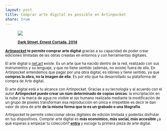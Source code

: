 ```yaml
---
layout: post
title: Comprar arte digital es possible en Artinpocket 
share: true
---
```


<figure class="text-center">
	<img src="http://www.inpocketart.com/wp-content/uploads/2014/05/dark-street-watermark.jpg">
	<figcaption>
		<p><small><strong><a href="http://www.inpocketart.com/product/dark-street-ernest-cortada-2014/">Dark Street, Ernest Cortada, 2014</a></strong></p>
	</figcaption>
</figure>

**[Artinpocket](http://www.artinpocket.cat/) te permite comprar arte digital** gracias a su capacidad de poder crear ediciones limitadas de las obras creadas en entornos y con herramientas digitales. 

El arte digital o [net.art](http://es.wikipedia.org/wiki/Net.art) existe. Es un arte que ha nacido dentro de la red, realizado con sus instrumentos y su lenguaje, y que no tiene sentido (además, no existe) fuera de ella. En Artinpocket entendemos que pagar por una obra digital, es idóneo y tiene sentido, ya que **compras la obra, no la imagen de ella**. Es por ello que ha desarrollado su plataforma de compra de Arte digital. 

El arte digital está a tu alcance con Artinpocket. Gracias a su tecnología y al acuerdo con el autor **Artinpocket puede crear un núm determinado de copias únicas**: la encriptación en la nube y la marca de agua no visible al ojo humano realizada mediante la modificación de un grupo de pixeles transforman esa reproducción en única e irrepetible es decir le dan valor de obra de arte **de la misma forma que lo es un grabado o una litografía**. 

Artinpocket te permite coleccionar obras digitales de edición limitada y poderlas disfrutar en tus dispositivos. Comprar arte digital es **más económico, más social, más accesible** ¿a qué esperas a empezar tu colección? **[entra](http://www.inpocektart.com/)** y escoge tu primera pieza de arte digital. 